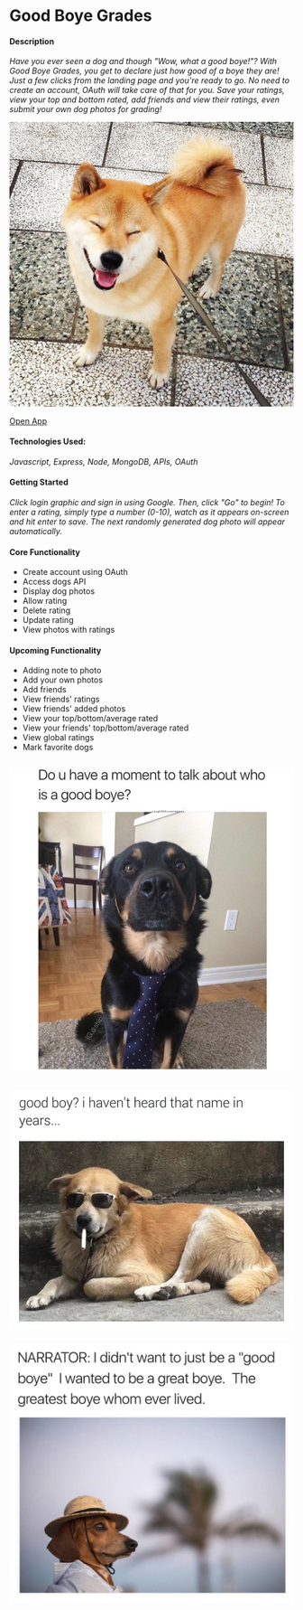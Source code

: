 # Good Boye Grades
#### Description
*Have you ever seen a dog and though "Wow, what a good boye!"? With Good Boye Grades, you get to declare just how good of a boye they are! Just a few clicks from the landing page and you're ready to go. No need to create an account, OAuth will take care of that for you. Save your ratings, view your top and bottom rated, add friends and view their ratings, even submit your own dog photos for grading!*

![Shiba Inu](public/images/shiba.jpg "Shiba Inu")

[Open App](http://underconstruction)

#### Technologies Used:
*Javascript, Express, Node, MongoDB, APIs, OAuth*

#### Getting Started

*Click login graphic and sign in using Google. Then, click "Go" to begin! To enter a rating, simply type a number (0-10), watch as it appears on-screen and hit enter to save. The next randomly generated dog photo will appear automatically.* 


#### Core Functionality
- Create account using OAuth
- Access dogs API
- Display dog photos
- Allow rating
- Delete rating
- Update rating
- View photos with ratings

#### Upcoming Functionality
- Adding note to photo
- Add your own photos
- Add friends
- View friends' ratings
- View friends' added photos
- View your top/bottom/average rated
- View your friends' top/bottom/average rated
- View global ratings
- Mark favorite dogs

 

![Do you have a moment to talk about who is a good boye?](public/images/moment.png "Good Boye Meme")
---
![Haven't heard that name in years...](public/images/years.jpeg "Good Boye Meme 2")
---
![Greatest Boye who ever lived](public/images/narrator.jpeg "Good Boye Meme 3")